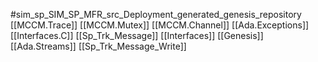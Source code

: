 #sim_sp_SIM_SP_MFR_src_Deployment_generated_genesis_repository
[[MCCM.Trace]]
[[MCCM.Mutex]]
[[MCCM.Channel]]
[[Ada.Exceptions]]
[[Interfaces.C]]
[[Sp_Trk_Message]]
[[Interfaces]]
[[Genesis]]
[[Ada.Streams]]
[[Sp_Trk_Message_Write]]
